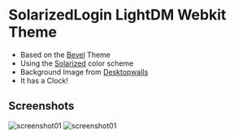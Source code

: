 # SolarizedLogin LightDM Webkit Theme

* Based on the [Bevel](https://github.com/Blender3D/Bevel) Theme
* Using the [Solarized](http://ethanschoonover.com/solarized) color scheme
* Background Image from [Desktopwalls](http://desktopwalls.net/misc/park-bench-at-night-desktop-wallpaper.php)
* It has a Clock!

## Screenshots

![screenshot01](https://github.com/crapworks/solarizedlogin/raw/master/screenshots/theme01.jpg)
![screenshot01](https://github.com/crapworks/solarizedlogin/raw/master/screenshots/theme02.jpg)
